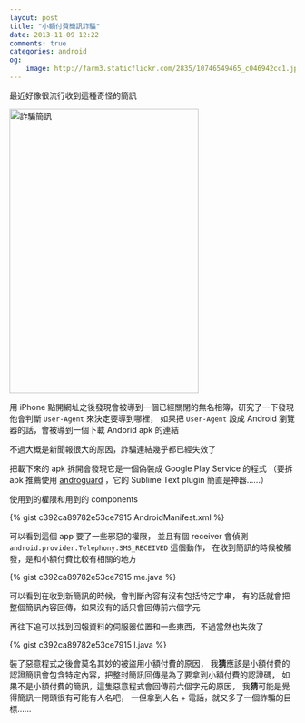 ```yaml
---
layout: post
title: "小額付費簡訊詐騙"
date: 2013-11-09 12:22
comments: true
categories: android
og:
    image: http://farm3.staticflickr.com/2835/10746549465_c046942cc1.jpg
---
```


最近好像很流行收到這種奇怪的簡訊

<a href="http://www.flickr.com/photos/51077287@N06/10746549465/" title="Flickr 上 sunrisedm4 的 詐騙簡訊"><img src="http://farm3.staticflickr.com/2835/10746549465_c046942cc1.jpg" width="333" height="500" alt="詐騙簡訊"></a>

用 iPhone 點開網址之後發現會被導到一個已經關閉的無名相簿，研究了一下發現他會判斷 `User-Agent` 來決定要導到哪裡，
如果把 `User-Agent` 設成 Android 瀏覽器的話，會被導到一個下載 Andorid apk 的連結

不過大概是新聞報很大的原因，詐騙連結幾乎都已經失效了

把載下來的 apk 拆開會發現它是一個偽裝成 Google Play Service 的程式
（要拆 apk 推薦使用 [androguard](http://code.google.com/p/androguard/) ，它的 Sublime Text plugin 簡直是神器......）

使用到的權限和用到的 components

{% gist c392ca89782e53ce7915 AndroidManifest.xml %}

可以看到這個 app 要了一些邪惡的權限，
並且有個 receiver 會偵測 `android.provider.Telephony.SMS_RECEIVED` 這個動作，
在收到簡訊的時候被觸發，是和小額付費比較有相關的地方

{% gist c392ca89782e53ce7915 me.java %}

可以看到在收到新簡訊的時候，會判斷內容有沒有包括特定字串，
有的話就會把整個簡訊內容回傳，如果沒有的話只會回傳前六個字元

再往下追可以找到回報資料的伺服器位置和一些東西，不過當然也失效了

{% gist c392ca89782e53ce7915 l.java %}

裝了惡意程式之後會莫名其妙的被盜用小額付費的原因，
我**猜**應該是小額付費的認證簡訊會包含特定內容，把整封簡訊回傳是為了要拿到小額付費的認證碼，
如果不是小額付費的簡訊，這隻惡意程式會回傳前六個字元的原因，
我**猜**可能是覺得簡訊一開頭很有可能有人名吧，
一但拿到人名 + 電話，就又多了一個詐騙的目標......

